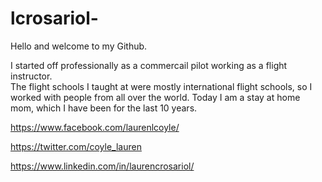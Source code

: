 # lcrosariol-
Hello and welcome to my Github.

I started off professionally as a commercail pilot working as a flight instructor.  
The flight schools I taught at were mostly international flight schools,
so I worked with people from all over the world.  Today I am a stay at home mom,
which I have been for the last 10 years.  

https://www.facebook.com/laurenlcoyle/

https://twitter.com/coyle_lauren

https://www.linkedin.com/in/laurencrosariol/
